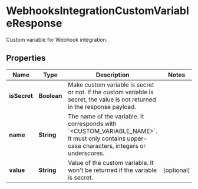 # WebhooksIntegrationCustomVariableResponse

Custom variable for Webhook integration.

## Properties

| Name         | Type        | Description                                                                                                                                                   | Notes      |
| ------------ | ----------- | ------------------------------------------------------------------------------------------------------------------------------------------------------------- | ---------- |
| **isSecret** | **Boolean** | Make custom variable is secret or not. If the custom variable is secret, the value is not returned in the response payload.                                   |
| **name**     | **String**  | The name of the variable. It corresponds with &#x60;&lt;CUSTOM_VARIABLE_NAME&gt;&#x60;. It must only contains upper-case characters, integers or underscores. |
| **value**    | **String**  | Value of the custom variable. It won&#39;t be returned if the variable is secret.                                                                             | [optional] |
